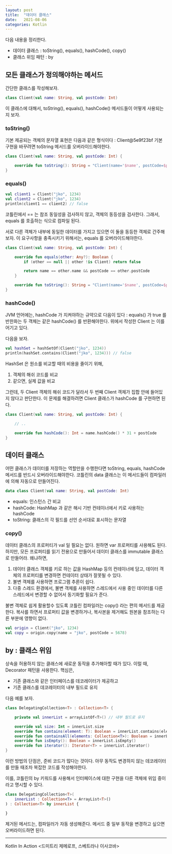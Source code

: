 ```yaml
---
layout: post
title:  "데이터 클래스"
date:   2021-08-06
categories: Kotlin
---
```


다음 내용을 정리한다.

- 데이터 클래스 : toString(), equals(), hashCode(), copy()
- 클래스 위임 패턴 : by

## 모든 클래스가 정의해야하는 메서드

간단한 클래스를 작성해보자.

```kotlin
class Client(val name: String, val postCode: Int)
```

이 클래스에 대해서,
toString(), equals(), hashCode() 메서드들이 어떻게 사용되는지 보자.

### toString()

기본 제공되는 객체의 문자열 표현은 다음과 같은 형식이다 : Client@5e9f23bf
기본 구현을 바꾸려면 toString 메서드를 오버라이드해야한다.

```kotlin
class Client(val name: String, val postCode: Int) {

    override fun toString(): String = "Client(name='$name', postCode=$postCode)"
}
```

### equals()

```kotlin
val client1 = Client("jko", 1234)
val client2 = Client("jko", 1234)
println(client1 == client2) // false
```

코틀린에서 == 는 참조 동일성을 검사하지 않고, 객체의 동등성을 검사한다.
그래서, equals 를 호출하는 식으로 컴파일 된다.

서로 다른 객체가 내부에 동일한 데이터를 가지고 있으면 이 둘을 동등한 객체로 간주해보자.
이 요구사항을 충족시키기 위해서는, equals 를 오버라이드해야한다.

```kotlin
class Client(val name: String, val postCode: Int) {

    override fun equals(other: Any?): Boolean {
        if (other == null || other !is Client) return false

        return name == other.name && postCode == other.postCode
    }

    override fun toString(): String = "Client(name='$name', postCode=$postCode)"
}
```

### hashCode()

JVM 언어에는, hashCode 가 지켜야하는 규약으로 다음이 있다 :
equals() 가 true 를 반한화는 두 객체는 같은 hashCode() 를 반환해야한다.
위에서 작성한 Client 는 이를 어기고 있다.

다음을 보자.

```kotlin
val hashSet = hashSetOf(Client("jko", 1234))
println(hashSet.contains(Client("jko", 1234))) // false
```

HashSet 은 원소를 비교할 때의 비용을 줄이기 위해,

1. 객체의 해쉬 코드를 비교
2. 같으면, 실제 값을 비교

그런데, 두 Client 객체의 해쉬 코드가 달라서 두 번째 Client 객체가 집합 안에 들어있지 않다고 판단한다.
이 문제를 해결하려면 Client 클래스가 hashCode 를 구현하면 된다.

```kotlin
class Client(val name: String, val postCode: Int) {

    // ..

    override fun hashCode(): Int = name.hashCode() * 31 + postCode
}
```

## 데이터 클래스

어떤 클래스가 데이터를 저장하는 역할만을 수행한다면
toString, equals, hashCode 메서드를 반드시 오버라이드해야한다.
코틀린의 data 클래스는 이 메서드들이 컴파일러에 의해 자동으로 만들어진다.

```kotlin
data class Client(val name: String, val postCode: Int)
```

- equals: 인스턴스 간 비교
- hashCode: HashMap 과 같은 해시 기반 컨테이너에서 키로 사용하는 hashCode
- toString: 클래스의 각 필드를 선언 순서대로 표시하는 문자열

### copy()

데이터 클래스의 프로퍼티가 val 일 필요는 없다. 원하면 var 프로퍼티를 사용해도 된다.
하지만, 모든 프로퍼티를 읽기 전용으로 만들어서 데이터 클래스를 immutable 클래스로 만들어라.
왜냐하면,

1. 데이터 클래스 객체를 키로 하는 값을 HashMap 등의 컨테이너에 담고, 데이터 객체의 프로퍼티를 변경하면 컨테이터 상태가 잘못될 수 있다.
2. 불변 객체를 사용하면 프로그램 추론이 쉽다.
3. 다중 스레드 환경에서, 불변 객체를 사용하면 스레드에서 사용 중인 데이터를 다른 스레드에서 변경할 수 없어서 동기화할 필요가 준다.

불변 객체로 쉽게 활용할수 있도록 코틀린 컴파일러는 copy() 라는 편의 메서드를 제공한다.
복사를 하면서 프로퍼티 값을 변경하거나, 복사본을 제거해도 원본을 참조하는 다른 부분에 영향이 없다.

```kotlin
val origin = Client("jko", 1234)
val copy = origin.copy(name = "jko", postCode = 5678)
```

## by : 클래스 위임

상속을 허용하지 않는 클래스에 새로운 동작을 추가해아할 때가 있다.
이럴 때, Decorator 패턴을 사용한다. 핵심은,

- 기존 클래스와 같은 인터페이스를 데코레이터가 제공하고
- 기존 클래스를 데코레이터의 내부 필드로 유지

다음 예를 보자.

```kotlin
class DelegatingCollection<T> : Collection<T> {

    private val innerList = arrayListOf<T>() // 내부 필드로 유지

    override val size: Int = innerList.size
    override fun contains(element: T): Boolean = innerList.contains(element)
    override fun containsAll(elements: Collection<T>): Boolean = innerList.containsAll(elements)
    override fun isEmpty(): Boolean = innerList.isEmpty()
    override fun iterator(): Iterator<T> = innerList.iterator()
}
```

이런 방법의 단점은, 준비 코드가 많다는 것이다.
아무 동작도 변경하지 않는 데코레이터를 만들 때조차 복잡한 코드를 작성해야한다.

이를, 코틀린의 by 키워드를 사용해서 인터페이스에 대한 구현을 다른 객체에 위임 중이라고 명시할 수 있다.

```kotlin
class DelegatingCollection<T>(
    innerList : Collection<T> = ArrayList<T>()
) : Collection<T> by innerList {

}
```

제거된 메서드는, 컴파일러가 자동 생성해준다.
메서드 중 일부 동작을 변경하고 싶으면 오버라이드하면 된다.

---
Kotlin In Action <드미트리 제메로프, 스베트라나 이사코바>
